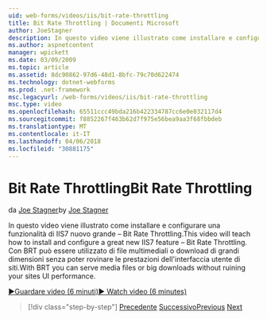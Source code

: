 ```yaml
---
uid: web-forms/videos/iis/bit-rate-throttling
title: Bit Rate Throttling | Documenti Microsoft
author: JoeStagner
description: In questo video viene illustrato come installare e configurare una funzionalità di IIS7 nuovo grande – Bit Rate Throttling. Con BRT può essere utilizzato i file multimediali o big download withou...
ms.author: aspnetcontent
manager: wpickett
ms.date: 03/09/2009
ms.topic: article
ms.assetid: 8dc90862-97d6-48d1-8bfc-79c70d622474
ms.technology: dotnet-webforms
ms.prod: .net-framework
msc.legacyurl: /web-forms/videos/iis/bit-rate-throttling
msc.type: video
ms.openlocfilehash: 65511ccc49bda216b422334787cc6e0e032117d4
ms.sourcegitcommit: f8852267f463b62d7f975e56bea9aa3f68fbbdeb
ms.translationtype: MT
ms.contentlocale: it-IT
ms.lasthandoff: 04/06/2018
ms.locfileid: "30881175"
---
```

<a name="bit-rate-throttling"></a><span data-ttu-id="2e14b-104">Bit Rate Throttling</span><span class="sxs-lookup"><span data-stu-id="2e14b-104">Bit Rate Throttling</span></span>
====================
<span data-ttu-id="2e14b-105">da [Joe Stagner](https://github.com/JoeStagner)</span><span class="sxs-lookup"><span data-stu-id="2e14b-105">by [Joe Stagner](https://github.com/JoeStagner)</span></span>

<span data-ttu-id="2e14b-106">In questo video viene illustrato come installare e configurare una funzionalità di IIS7 nuovo grande – Bit Rate Throttling.</span><span class="sxs-lookup"><span data-stu-id="2e14b-106">This video will teach how to install and configure a great new IIS7 feature – Bit Rate Throttling.</span></span> <span data-ttu-id="2e14b-107">Con BRT può essere utilizzato di file multimediali o download di grandi dimensioni senza poter rovinare le prestazioni dell'interfaccia utente di siti.</span><span class="sxs-lookup"><span data-stu-id="2e14b-107">With BRT you can serve media files or big downloads without ruining your sites UI performance.</span></span>

[<span data-ttu-id="2e14b-108">&#9654;Guardare video (6 minuti)</span><span class="sxs-lookup"><span data-stu-id="2e14b-108">&#9654; Watch video (6 minutes)</span></span>](https://channel9.msdn.com/Blogs/ASP-NET-Site-Videos/bit-rate-throttling)

> [!div class="step-by-step"]
> <span data-ttu-id="2e14b-109">[Precedente](installing-ftp7.md)
> [Successivo](iis7-playlists.md)</span><span class="sxs-lookup"><span data-stu-id="2e14b-109">[Previous](installing-ftp7.md)
[Next](iis7-playlists.md)</span></span>
